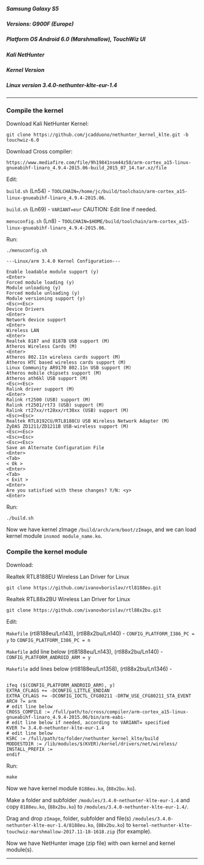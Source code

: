 ##### Samsung Galaxy S5

##### Versions: G900F (Europe)

##### Platform OS Android 6.0 (Marshmallow), TouchWiz UI

##### Kali NetHunter

##### Kernel Version

##### Linux version 3.4.0-nethunter-klte-eur-1.4

-----

### Compile the kernel

Download Kali NetHunter Kernel:

```
git clone https://github.com/jcadduono/nethunter_kernel_klte.git -b touchwiz-6.0
```

Download Cross compiler:

```
https://www.mediafire.com/file/9h19841nsm44z58/arm-cortex_a15-linux-gnueabihf-linaro_4.9.4-2015.06-build_2015_07_14.tar.xz/file
```

Edit:

`build.sh` (Ln54) - `TOOLCHAIN=/home/jc/build/toolchain/arm-cortex_a15-linux-gnueabihf-linaro_4.9.4-2015.06`.

`build.sh` (Ln69) - `VARIANT=eur` CAUTION: Edit line if needed.

`menuconfig.sh` (Ln8) - `TOOLCHAIN=$HOME/build/toolchain/arm-cortex_a15-linux-gnueabihf-linaro_4.9.4-2015.06`.

Run:

```
./menuconfig.sh
```

```
---Linux/arm 3.4.0 Kernel Configuration---

Enable loadable module support (y)
<Enter>
Forced module loading (y)
Module unloading (y)
Forced module unloading (y)
Module versioning support (y)
<Esc><Esc>
Device Drivers
<Enter>
Network device support
<Enter>
Wireless LAN
<Enter>
Realtek 8187 and 8187B USB support (M)
Atheros Wireless Cards (M)
<Enter>
Atheros 802.11n wireless cards support (M)
Atheros HTC based wireless cards support (M)
Linux Community AR9170 802.11n USB support (M)
Atheros mobile chipsets support (M)
Atheros ath6kl USB support (M)
<Esc><Esc>
Ralink driver support (M)
<Enter>
Ralink rt2500 (USB) support (M)
Ralink rt2501/rt73 (USB) support (M)
Ralink rt27xx/rt28xx/rt30xx (USB) support (M)
<Esc><Esc>
Realtek RTL8192CU/RTL8188CU USB Wireless Network Adapter (M)
ZyDAS ZD1211/ZD1211B USB-wireless support (M)
<Esc><Esc>
<Esc><Esc>
<Esc><Esc>
Save an Alternate Configuration File
<Enter>
<Tab>
< Ok >
<Enter>
<Tab>
< Exit >
<Enter>
Are you satisfied with these changes? Y/N: <y>
<Enter>
```

Run:

```
./build.sh
```

Now we have kernel zImage `/build/arch/arm/boot/zImage`, and we can load kernel module `insmod module_name.ko`.

### Compile the kernel module

Download:

Realtek RTL8188EU Wireless Lan Driver for Linux

```
git clone https://github.com/ivanovborislav/rtl8188eu.git
```

Realtek RTL88x2BU Wireless Lan Driver for Linux

```
git clone https://github.com/ivanovborislav/rtl88x2bu.git
```

Edit:

`Makefile` (rtl8188eu/Ln143), (rtl88x2bu/Ln140) - `CONFIG_PLATFORM_I386_PC = y` to `CONFIG_PLATFORM_I386_PC = n`

`Makefile` add line below (rtl8188eu/Ln143), (rtl88x2bu/Ln140) - `CONFIG_PLATFORM_ANDROID_ARM = y`

`Makefile` add lines below (rtl8188eu/Ln1358), (rtl88x2bu/Ln1346) - 

```

ifeq ($(CONFIG_PLATFORM_ANDROID_ARM), y)
EXTRA_CFLAGS += -DCONFIG_LITTLE_ENDIAN
EXTRA_CFLAGS += -DCONFIG_IOCTL_CFG80211 -DRTW_USE_CFG80211_STA_EVENT
ARCH ?= arm
# edit line below
CROSS_COMPILE := /full/path/to/cross/compiler/arm-cortex_a15-linux-gnueabihf-linaro_4.9.4-2015.06/bin/arm-eabi-
# edit line below if needed, according to VARIANT= specified
KVER ?= 3.4.0-nethunter-klte-eur-1.4
# edit line below
KSRC := /full/path/to/folder/nethunter_kernel_klte/build
MODDESTDIR := /lib/modules/$(KVER)/kernel/drivers/net/wireless/
INSTALL_PREFIX :=
endif

```

Run:

```
make
```

Now we have kernel module `8188eu.ko`, (`88x2bu.ko`).

Make a folder and subfolder `/modules/3.4.0-nethunter-klte-eur-1.4` and copy `8188eu.ko`, (`88x2bu.ko`) to `/modules/3.4.0-nethunter-klte-eur-1.4/`.

Drag and drop `zImage`, folder, subfolder and file(s) `/modules/3.4.0-nethunter-klte-eur-1.4/8188eu.ko`, (`88x2bu.ko`) to `kernel-nethunter-klte-touchwiz-marshmallow-2017.11-18-1618.zip` (for example).

Now we have NetHunter image (zip file) with own kernel and kernel module(s).

-----

